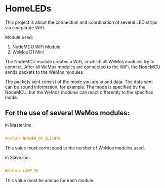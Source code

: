 # HomeLEDs

This project is about the connection and coordination of several LED strips via a separate WiFi.

Module used:

1. NodeMCU WiFi Module
2. WeMos D1 Mini

The NodeMCU module creates a WiFi, in which all WeMos modules try to connect.
After all WeMos modules are connected to the WiFi, the NodeMCU sends packets to the WeMos modules.

The packets sent consist of the mode you are in and data.
The data sent can be sound information, for example.
The mode is specified by the NodeMCU, but the WeMos modules can react differently to the specified mode.

## For the use of several WeMos modules:

in Master.ino:

```ino

#define NUMBER_OF_CLIENTS

```

This value must correspond to the number of WeMos modules used.

in Slave.ino:

```ino

#define LAMP_ID

```

This value must be unique for each module.

